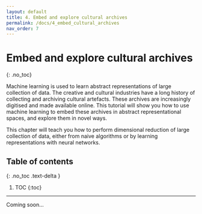 ```yaml
---
layout: default
title: 4. Embed and explore cultural archives
permalink: /docs/4_embed_cultural_archives
nav_order: 7
---
```

# Embed and explore cultural archives
{: .no_toc}

Machine learning is used to learn abstract representations of large collection of data. The creative and cultural industries have a long history of collecting and archiving cultural artefacts. These archives are increasingly digitised and made available online. This tutorial will show you how to use machine learning to embed these archives in abstract representational spaces, and explore them in novel ways.

This chapter will teach you how to perform dimensional reduction of large collection of data, either from naive algorithms or by learning representations with neural networks.

## Table of contents
{: .no_toc .text-delta }

1. TOC
{:toc}

---

Coming soon...